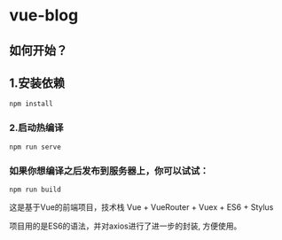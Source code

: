 # vue-blog

## 如何开始？

## 1.安装依赖
```
npm install
```

### 2.启动热编译
```
npm run serve
```

### 如果你想编译之后发布到服务器上，你可以试试：

```
npm run build
```


这是基于Vue的前端项目，技术栈 Vue + VueRouter + Vuex + ES6 + Stylus

项目用的是ES6的语法，并对axios进行了进一步的封装, 方便使用。
